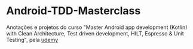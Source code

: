 # Android-TDD-Masterclass

Anotações e projetos do curso "Master Android app development (Kotlin) with Clean Architecture, Test driven development, HILT, Espresso & Unit Testing", pela [udemy](https://www.udemy.com/share/103Mhq3@5GTl7c99XZc2NNFIC9XM97I2l-gqh18oPkxRrk8mepJpuali4Sx3F3FaN299wW98Hw==/)

